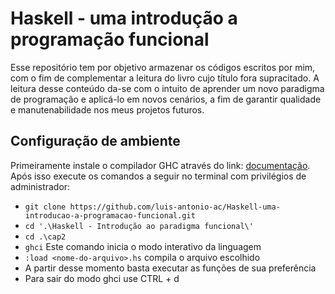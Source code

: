 # Haskell - uma introdução a programação funcional

Esse repositório tem por objetivo armazenar os códigos escritos por mim,
com o fim de complementar a leitura do livro cujo título fora supracitado.
A leitura desse conteúdo da-se com o intuito de aprender um novo paradigma
de programação e aplicá-lo em novos cenários, a fim de garantir qualidade
e manutenabilidade nos meus projetos futuros.

## Configuração de ambiente
Primeiramente instale o compilador GHC através do link: [documentação](https://www.haskell.org/downloads/). Após isso execute os comandos a seguir no terminal com privilégios de administrador:
- `git clone https://github.com/luis-antonio-ac/Haskell-uma-introducao-a-programacao-funcional.git`
- `cd '.\Haskell - Introdução ao paradigma funcional\'`
- `cd .\cap2`
- `ghci` Este comando inicia o modo interativo da linguagem
- `:load <nome-do-arquivo>.hs` compila o arquivo escolhido 
- A partir desse momento basta executar as funções de sua preferência
- Para sair do modo ghci use CTRL + d